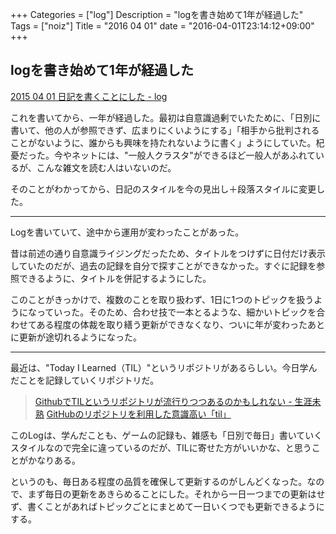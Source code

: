 +++
Categories = ["log"]
Description = "logを書き始めて1年が経過した"
Tags = ["noiz"]
Title = "2016 04 01"
date = "2016-04-01T23:14:12+09:00"
+++

## logを書き始めて1年が経過した
[2015 04 01 日記を書くことにした - log](http://log.deprode.net/logs/2015-04-01/)

これを書いてから、一年が経過した。最初は自意識過剰でいたために、「日別に書いて、他の人が参照できず、広まりにくいようにする」「相手から批判されることがないように、誰からも興味を持たれないように書く」ようにしていた。杞憂だった。今やネットには、"一般人クラスタ"ができるほど一般人があふれているが、こんな雑文を読む人はいないのだ。

そのことがわかってから、日記のスタイルを今の見出し＋段落スタイルに変更した。

----

Logを書いていて、途中から運用が変わったことがあった。

昔は前述の通り自意識ライジングだったため、タイトルをつけずに日付だけ表示していたのだが、過去の記録を自分で探すことができなかった。すぐに記録を参照できるように、タイトルを併記するようにした。

このことがきっかけで、複数のことを取り扱わず、1日に1つのトピックを扱うようになっていった。そのため、合わせ技で一本とるような、細かいトピックを合わせてある程度の体裁を取り繕う更新ができなくなり、ついに年が変わったあとに更新が途切れるようになった。

----

最近は、"Today I Learned（TIL）"というリポジトリがあるらしい。今日学んだことを記録していくリポジトリだ。

> [GithubでTILというリポジトリが流行りつつあるのかもしれない - 生涯未熟](http://syossan.hateblo.jp/entry/2016/02/16/144305)
> [GitHubのリポジトリを利用した意識高い「til」](http://www.softantenna.com/wp/webservice/til/)

このLogは、学んだことも、ゲームの記録も、雑感も「日別で毎日」書いていくスタイルなので完全に違っているのだが、TILに寄せた方がいいかな、と思うことがかなりある。

というのも、毎日ある程度の品質を確保して更新するのがしんどくなった。なので、まず毎日の更新をあきらめることにした。それから一日一つまでの更新はせず、書くことがあればトピックごとにまとめて一日いくつでも更新できるようにする。
